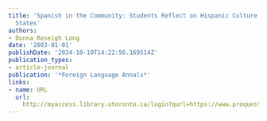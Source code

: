 ```yaml
---
title: 'Spanish in the Community: Students Reflect on Hispanic Culture in the United
  States'
authors:
- Donna Reseigh Long
date: '2003-01-01'
publishDate: '2024-10-10T14:22:56.169514Z'
publication_types:
- article-journal
publication: '*Foreign Language Annals*'
links:
- name: URL
  url: 
    http://myaccess.library.utoronto.ca/login?qurl=https://www.proquest.com/docview/62224828?accountid=14771&bdid=38382&_bd=XlLQVKwPOeSTitGBlQvagXUXpBo%3D
---
```

